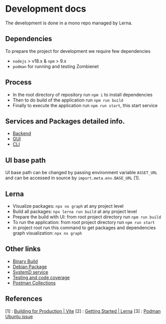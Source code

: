 # Development docs

The development is done in a mono repo managed by Lerna.

## Dependencies

To prepare the project for development we require few dependencies

- `nodejs` > v18.x & `npm` > 9.x
- `podman` for running and testing Zombienet

## Process

- In the root directory of repository run `npm i` to install dependencies
- Then to do build of the application run `npm run build`
- Finally to execute the application run `npm run start`, this start service

## Services and Packages detailed info.

- [Backend](./backend.md)
- [GUI](./gui.md)
- [CLI](./cli.md)

## UI base path

UI base path can be changed by passing environment variable `ASSET_URL` and can be accessed in source by `import.meta.env.BASE_URL` [1].

## Lerna

- Visualize packages: `npx nx graph` at any project level
- Build all packages: `npx lerna run build` at any project level
- Prepare the build with UI: from root project directory run `npm run build`
- To run the application: from root project directory run `npm run start`
- in project root run this command to get packages and dependencies graph visualization: `npx nx graph`

## Other links

- [Binary Build](./binary_build.md)
- [Debian Package](./deb_package.md)
- [SystemD service](./larch_service.md)
- [Testing and code coverage](./test_coverage.md)
- [Postman Collections](../Postman-Collections/)

## References

[1] : [Building for Production | Vite](https://vitejs.dev/guide/build.html#public-base-path)
[2] : [Getting Started | Lerna](https://lerna.js.org/docs/getting-started)
[3] : [Podman Ubuntu issue](https://bugs.launchpad.net/ubuntu/+source/libpod/+bug/2024394)